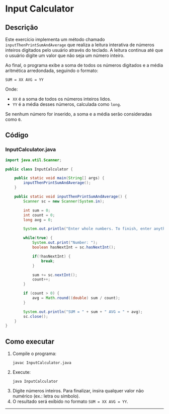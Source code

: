 


# Input Calculator

## Descrição
Este exercício implementa um método chamado `inputThenPrintSumAndAverage` que realiza a leitura interativa de números inteiros digitados pelo usuário através do teclado. A leitura continua até que o usuário digite um valor que não seja um número inteiro.

Ao final, o programa exibe a soma de todos os números digitados e a média aritmética arredondada, seguindo o formato:
```
SUM = XX AVG = YY
```
Onde:
- `XX` é a soma de todos os números inteiros lidos.
- `YY` é a média desses números, calculada como `long`.

Se nenhum número for inserido, a soma e a média serão consideradas como `0`.

## Código

### InputCalculator.java
```java
import java.util.Scanner;

public class InputCalculator {

    public static void main(String[] args) {
        inputThenPrintSumAndAverage();
    }

    public static void inputThenPrintSumAndAverage() {
        Scanner sc = new Scanner(System.in);

        int sum = 0;
        int count = 0;
        long avg = 0;

        System.out.println("Enter whole numbers. To finish, enter anything that is not a number.");

        while(true) {
            System.out.print("Number: ");
            boolean hasNextInt = sc.hasNextInt();

            if(!hasNextInt) {
                break;
            }

            sum += sc.nextInt();
            count++;
        }

        if (count > 0) {
            avg = Math.round((double) sum / count);
        }

        System.out.println("SUM = " + sum + " AVG = " + avg);
        sc.close();
    }
}
```

## Como executar
1. Compile o programa:
   ```
   javac InputCalculator.java
   ```
2. Execute:
   ```
   java InputCalculator
   ```
3. Digite números inteiros. Para finalizar, insira qualquer valor não numérico (ex.: letra ou símbolo).
4. O resultado será exibido no formato `SUM = XX AVG = YY`.

---

